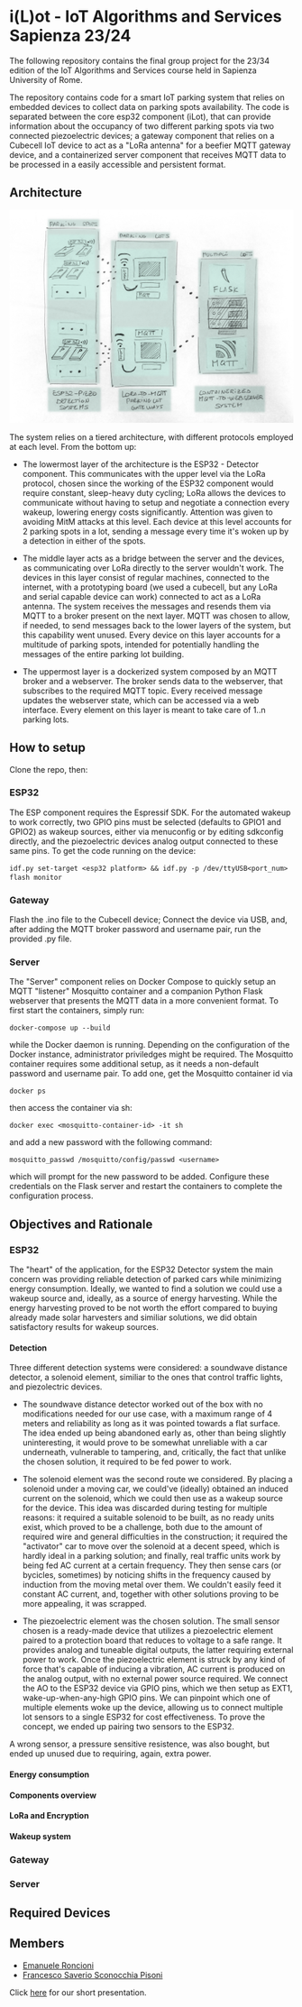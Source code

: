 # i(L)ot - IoT Algorithms and Services Sapienza 23/24

The following repository contains the final group project for the 23/34 edition
of the IoT Algorithms and Services course held in Sapienza University of Rome.

The repository contains code for a smart IoT parking system that relies on embedded devices to collect data on parking spots availability.
The code is separated between the core esp32 component (iLot), that can provide information about the occupancy of two different parking spots via two connected piezoelectric devices;
a gateway component that relies on a Cubecell IoT device to act as a "LoRa antenna" for a beefier MQTT gateway device,
and a containerized server component that receives MQTT data to be processed in a easily accessible and persistent format.

## Architecture
![architecture](./architecture.png)

The system relies on a tiered architecture, with different protocols employed at each level. From the bottom up:
- The lowermost layer of the architecture is the ESP32 - Detector component. This communicates with the upper level via the LoRa protocol, chosen since the working of the ESP32 component would require constant, sleep-heavy duty cycling; LoRa allows the devices to communicate without having to setup and negotiate a connection every wakeup, lowering energy costs significantly. Attention was given to avoiding MitM attacks at this level. Each device at this level accounts for 2 parking spots in a lot, sending a message every time it's woken up by a detection in either of the spots.
  
- The middle layer acts as a bridge between the server and the devices, as communicating over LoRa directly to the server wouldn't work. The devices in this layer consist of regular machines, connected to the internet, with a prototyping board (we used a cubecell, but any LoRa and serial capable device can work) connected to act as a LoRa antenna. The system receives the messages and resends them via MQTT to a broker present on the next layer. MQTT was chosen to allow, if needed, to send messages back to the lower layers of the system, but this capability went unused. Every device on this layer accounts for a multitude of parking spots, intended for potentially handling the messages of the entire parking lot building.
  
- The uppermost layer is a dockerized system composed by an MQTT broker and a webserver. The broker sends data to the webserver, that subscribes to the required MQTT topic. Every received message updates the webserver state, which can be accessed via a web interface. Every element on this layer is meant to take care of 1..n parking lots.
  
## How to setup
Clone the repo, then:

### ESP32
The ESP component requires the Espressif SDK. For the automated wakeup to work correctly,
two GPIO pins must be selected (defaults to GPIO1 and GPIO2) as wakeup sources, either via menuconfig or by editing sdkconfig directly,
and the piezoelectric devices analog output connected to these same pins. To get the code running on the device:
```
idf.py set-target <esp32 platform> && idf.py -p /dev/ttyUSB<port_num> flash monitor
```
### Gateway
Flash the .ino file to the Cubecell device; Connect the device via USB, and, after adding the MQTT broker password and username pair, run the provided .py file.

### Server
The "Server" component relies on Docker Compose to quickly setup an MQTT "listener" Mosquitto container and a companion Python Flask webserver that
presents the MQTT data in a more convenient format. To first start the containers, simply run:
```
docker-compose up --build
```
while the Docker daemon is running. Depending on the configuration of the Docker instance, administrator priviledges might be required.
The Mosquitto container requires some additional setup, as it needs a non-default password and username pair. To add one, get the Mosquitto container id via
```
docker ps
```
then access the container via sh:
```
docker exec <mosquitto-container-id> -it sh
```
and add a new password with the following command:
```
mosquitto_passwd /mosquitto/config/passwd <username>
```
which will prompt for the new password to be added. Configure these credentials on the Flask server and restart the containers to complete the configuration process.

## Objectives and Rationale
### ESP32
The "heart" of the application, for the ESP32 Detector system the main concern was providing reliable detection of parked cars while minimizing energy consumption. Ideally, we wanted to find a solution we could use a wakeup source and, ideally, as a source of energy harvesting. While the energy harvesting proved to be not worth the effort compared to buying already made solar harvesters and similiar solutions, we did obtain satisfactory results for wakeup sources.
#### Detection
Three different detection systems were considered: a soundwave distance detector, a solenoid element, similiar to the ones that control traffic lights, and piezolectric devices.
- The soundwave distance detector worked out of the box with no modifications needed for our use case, with a maximum range of 4 meters and reliability as long as it was pointed towards a flat surface. The idea ended up being abandoned early as, other than being slightly uninteresting, it would prove to be somewhat unreliable with a car underneath, vulnerable to tampering, and, critically, the fact that unlike the chosen solution, it required to be fed power to work.
  
- The solenoid element was the second route we considered. By placing a solenoid under a moving car, we could've (ideally) obtained an induced current on the solenoid, which we could then use as a wakeup source for the device. This idea was discarded during testing for multiple reasons: it required a suitable solenoid to be built, as no ready units exist, which proved to be a challenge, both due to the amount of required wire and general difficulties in the construction; it required the "activator" car to move over the solenoid at a decent speed, which is hardly ideal in a parking solution; and finally, real traffic units work by being fed AC current at a certain frequency. They then sense cars (or bycicles, sometimes) by noticing shifts in the frequency caused by induction from the moving metal over them. We couldn't easily feed it constant AC current, and, together with other solutions proving to be more appealing, it was scrapped.
  
- The piezoelectric element was the chosen solution. The small sensor chosen is a ready-made device that utilizes a piezoelectric element paired to a protection board that reduces to voltage to a safe range. It provides analog and tuneable digital outputs, the latter requiring external power to work. Once the piezoelectric element is struck by any kind of force that's capable of inducing a vibration, AC current is produced on the analog output, with no external power source required. We connect the AO to the ESP32 device via GPIO pins, which we then setup as EXT1, wake-up-when-any-high GPIO pins. We can pinpoint which one of multiple elements woke up the device, allowing us to connect multiple lot sensors to a single ESP32 for cost effectiveness. To prove the concept, we ended up pairing two sensors to the ESP32.

A wrong sensor, a pressure sensitive resistence, was also bought, but ended up unused due to requiring, again, extra power.
#### Energy consumption
#### Components overview
#### LoRa and Encryption
#### Wakeup system
### Gateway
### Server

## Required Devices

## Members
- [Emanuele Roncioni](https://www.linkedin.com/in/emanuele-roncioni-4b516a303/)
- [Francesco Saverio Sconocchia Pisoni](https://it.linkedin.com/in/francesco-saverio-sconocchia-pisoni-0a0050303)

Click [here](https://docs.google.com/presentation/d/1uYoUDjAFOGUmK91i_s4SOkWCZ_YNvJvgRWBcW6wO5Q0/edit#slide=id.p) for our short presentation.
